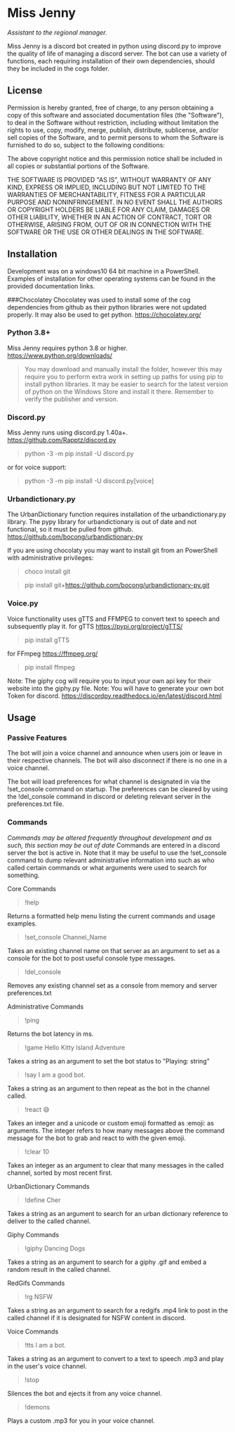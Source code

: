 # Miss Jenny
*Assistant to the regional manager.*

Miss Jenny is a discord bot created in python using discord.py to improve the quality of life of managing a discord server. The bot can use a variety of functions, each requiring installation of their own dependencies, should they be included in the cogs folder.

## License

Permission is hereby granted, free of charge, to any person obtaining a copy
of this software and associated documentation files (the "Software"), to deal
in the Software without restriction, including without limitation the rights
to use, copy, modify, merge, publish, distribute, sublicense, and/or sell
copies of the Software, and to permit persons to whom the Software is
furnished to do so, subject to the following conditions:

The above copyright notice and this permission notice shall be included in all
copies or substantial portions of the Software.

THE SOFTWARE IS PROVIDED "AS IS", WITHOUT WARRANTY OF ANY KIND, EXPRESS OR
IMPLIED, INCLUDING BUT NOT LIMITED TO THE WARRANTIES OF MERCHANTABILITY,
FITNESS FOR A PARTICULAR PURPOSE AND NONINFRINGEMENT. IN NO EVENT SHALL THE
AUTHORS OR COPYRIGHT HOLDERS BE LIABLE FOR ANY CLAIM, DAMAGES OR OTHER
LIABILITY, WHETHER IN AN ACTION OF CONTRACT, TORT OR OTHERWISE, ARISING FROM,
OUT OF OR IN CONNECTION WITH THE SOFTWARE OR THE USE OR OTHER DEALINGS IN THE
SOFTWARE.

## Installation
Development was on a windows10 64 bit machine in a PowerShell. Examples of installation for other operating systems can be found in the provided documentation links.

###Chocolatey
Chocolatey was used to install some of the cog dependencies from github as their python libraries were not updated properly. It may also be used to get python. https://chocolatey.org/

### Python 3.8+
Miss Jenny requires python 3.8 or higher. https://www.python.org/downloads/
> You may download and manually install the folder, however this may require you to perform extra work in setting up paths for using pip to install python libraries.
> It may be easier to search for the latest version of python on the Windows Store and install it there. Remember to verify the publisher and version.

### Discord.py
Miss Jenny runs using discord.py 1.40a+. https://github.com/Rapptz/discord.py
> python -3 -m pip install -U discord.py

or for voice support:
> python -3 -m pip install -U discord.py[voice]


### Urbandictionary.py
The UrbanDictionary function requires installation of the urbandictionary.py library.
The pypy library for urbandictionary is out of date and not functional, so it must be pulled from github. https://github.com/bocong/urbandictionary-py

If you are using chocolaty you may want to install git from an PowerShell with administrative privileges:
>choco install git

>pip install git+https://github.com/bocong/urbandictionary-py.git


### Voice.py
Voice functionality uses gTTS and FFMPEG to convert text to speech and subsequently play it.
for gTTS https://pypi.org/project/gTTS/
>pip install gTTS

for FFmpeg https://ffmpeg.org/
>pip install ffmpeg


Note: The giphy cog will require you to input your own api key for their website into the giphy.py file.
Note: You will have to generate your own bot Token for discord. https://discordpy.readthedocs.io/en/latest/discord.html


## Usage


### Passive Features
The bot will join a voice channel and announce when users join or leave in their respective channels. The bot will also disconnect if there is no one in a voice channel.

The bot will load preferences for what channel is designated in via the !set_console command on startup. The preferences can be cleared by using the !del_console command in discord or deleting relevant server in the preferences.txt file.


### Commands
*Commands may be altered frequently throughout development and as such, this section may be out of date*
Commands are entered in a discord server the bot is active in. Note that it may be useful to use the !set_console command to dump relevant administrative information into such as who called certain commands or what arguments were used to search for something.

Core Commands
>!help

Returns a formatted help menu listing the current commands and usage examples.

>!set_console Channel_Name

Takes an existing channel name on that server as an argument to set as a console for the bot to post useful console type messages.

>!del_console

Removes any existing channel set as a console from memory and server preferences.txt

Administrative Commands

>!ping

Returns the bot latency in ms.

>!game Hello Kitty Island Adventure

Takes a string as an argument to set the bot status to "Playing: string"

>!say I am a good bot.

Takes a string as an argument to then repeat as the bot in the channel called.

>!react :smile:

Takes an integer and a unicode or custom emoji formatted as :emoji: as arguments. The integer refers to how many messages above the command message for the bot to grab and react to with the given emoji.

>!clear 10

Takes an integer as an argument to clear that many messages in the called channel, sorted by most recent first.

UrbanDictionary Commands

>!define Cher

Takes a string as an argument to search for an urban dictionary reference to deliver to the called channel.

Giphy Commands

>!giphy Dancing Dogs

Takes a string as an argument to search for a giphy .gif and embed a random result in the called channel.

RedGifs Commands

>!rg NSFW

Takes a string as an argument to search for a redgifs .mp4 link to post in the called channel if it is designated for NSFW content in discord.

Voice Commands

>!tts I am a bot.

Takes a string as an argument to convert to a text to speech .mp3 and play in the user's voice channel.

>!stop

Silences the bot and ejects it from any voice channel.

>!demons

Plays a custom .mp3 for you in your voice channel.
